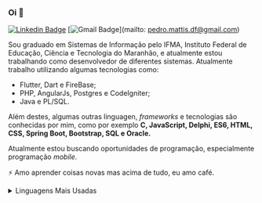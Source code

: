 ### Oi 👋

[![Linkedin Badge](https://img.shields.io/badge/-LinkedIn-blue?style=flat-square&logo=Linkedin&logoColor=white&link=https://www.linkedin.com/in/pedro-dantas-765563169/)](https://www.linkedin.com/in/pedro-dantas-765563169/)
[![Gmail Badge](https://img.shields.io/badge/-Gmail-c14438?style=flat-square&logo=Gmail&logoColor=white&link=mailto:pedro.mattis.df@gmail.com)](mailto: pedro.mattis.df@gmail.com)



<!--
**GanaxXD/GanaxXD** is a ✨ _special_ ✨ repository because its `README.md` (this file) appears on your GitHub profile.
-->
  
Sou graduado em Sistemas de Informação pelo IFMA, Instituto Federal de Educação, Ciência e Tecnologia do Maranhão, e atualmente estou trabalhando como desenvolvedor de diferentes sistemas. Atualmente trabalho utilizando algumas tecnologias como: 
  
* Flutter, Dart e FireBase;
* PHP, AngularJs, Postgres e CodeIgniter;
* Java e PL/SQL.

Além destes, algumas outras linguagen, *frameworks* e tecnologias são conhecidas por mim, como por exemplo **C, JavaScript, Delphi, ES6, HTML, CSS, Spring Boot, Bootstrap, SQL e  Oracle.**  
  
Atualmente estou buscando oportunidades de programação, especialmente programação *mobile*.

⚡ Amo aprender coisas novas mas acima de tudo, eu amo café.

<details>
  <br/>
  <summary>Linguagens Mais Usadas</summary>
  <img src="https://github-readme-stats.vercel.app/api/top-langs/?username=GanaxXD&layout=compact&bg_color=444444&text_color=dddddd">
</details>
<br/>

